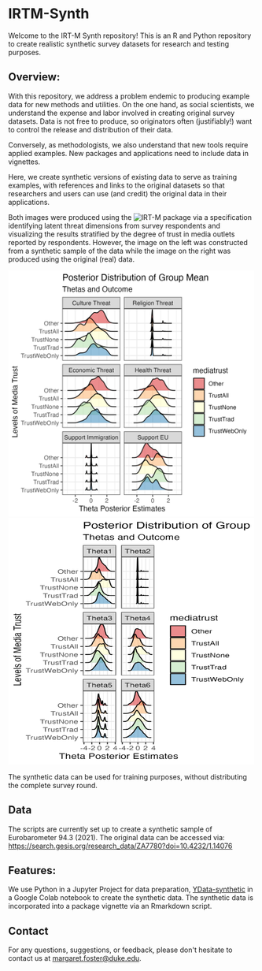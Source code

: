 # IRTM-Synth 

Welcome to the IRT-M Synth repository! This is an R and Python repository to create realistic synthetic survey datasets for research and testing purposes.

## Overview:

With this repository, we address a problem endemic to producing example data for new methods and utilities. On the one hand, as social scientists, we understand the expense and labor involved in creating original survey datasets. Data is not free to produce, so originators often (justifiably!) want to control the release and distribution of their data.

Conversely, as methodologists, we also understand that new tools require applied examples. New packages and applications need to include data in vignettes.

Here, we create synthetic versions of existing data to serve as training examples, with references and links to the original datasets so that researchers and users can use (and credit) the original data in their applications.

Both images were produced using the ![IRT-M package](https://github.com/dasiegel/IRT-M) via a specification identifying latent threat dimensions from survey respondents and visualizing the results stratified by the degree of trust in media outlets reported by respondents. However, the image on the left was constructed from a synthetic sample of the data while the image on the right was produced using the original (real) data.

<img src="./synth-vignette/theta-media-synth.png" width="500" height="500">   <img src="./synth-vignette/theta_media_trust.png" width="500" height = "500">

The synthetic data can be used for training purposes, without distributing the complete survey round. 

## Data

The scripts are currently set up to create a synthetic sample of Eurobarometer 94.3 (2021). The original data can be accessed via: https://search.gesis.org/research_data/ZA7780?doi=10.4232/1.14076

## Features:

We use Python in a Jupyter Project for data preparation, [YData-synthetic](https://github.com/ydataai/ydata-synthetic) in a Google Colab notebook to create the synthetic data.
The synthetic data is incorporated into a package vignette via an Rmarkdown script.

## Contact

For any questions, suggestions, or feedback, please don't hesitate to contact us at margaret.foster@duke.edu.
